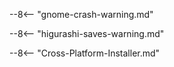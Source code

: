 --8<-- "gnome-crash-warning.md"

--8<-- "higurashi-saves-warning.md"

--8<-- "Cross-Platform-Installer.md"
